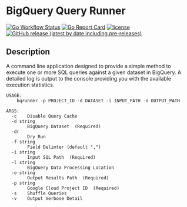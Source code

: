 # BigQuery Query Runner
[![Go Workflow Status](https://github.com/wintermi/bqrunner/workflows/Go/badge.svg)](https://github.com/wintermi/bqrunner/actions/workflows/go.yml)&nbsp;[![Go Report Card](https://goreportcard.com/badge/github.com/wintermi/bqrunner)](https://goreportcard.com/report/github.com/wintermi/bqrunner)&nbsp;[![license](https://img.shields.io/github/license/wintermi/bqrunner.svg)](https://github.com/wintermi/bqrunner/blob/main/LICENSE)&nbsp;[![GitHub release (latest by date including pre-releases)](https://img.shields.io/github/v/release/wintermi/bqrunner?include_prereleases)](https://github.com/wintermi/bqrunner/releases)


## Description
A command line application designed to provide a simple method to execute one or more SQL queries against a given dataset in BigQuery.  A detailed log is output to the console providing you with the available execution statistics.

```
USAGE:
    bqrunner -p PROJECT_ID -d DATASET -i INPUT_PATH -o OUTPUT_PATH

ARGS:
  -c	Disable Query Cache
  -d string
    	BigQuery Dataset  (Required)
  -dr
    	Dry Run
  -f string
    	Field Delimter (default ",")
  -i string
    	Input SQL Path  (Required)
  -l string
    	BigQuery Data Processing Location
  -o string
    	Output Results Path  (Required)
  -p string
    	Google Cloud Project ID  (Required)
  -s	Shuffle Queries
  -v	Output Verbose Detail
```
